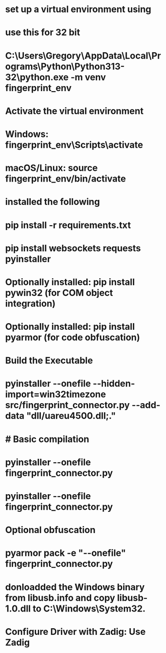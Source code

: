 
# set up a virtual environment using 
# use this for 32 bit
#         C:\Users\Gregory\AppData\Local\Programs\Python\Python313-32\python.exe -m venv fingerprint_env

# Activate the virtual environment
#       Windows: fingerprint_env\Scripts\activate
#       macOS/Linux: source fingerprint_env/bin/activate

# installed the following
#       pip install -r requirements.txt
#        pip install websockets requests pyinstaller

# Optionally installed: pip install pywin32 (for COM object integration)
# Optionally installed: pip install pyarmor (for code obfuscation)

# Build the Executable
#    pyinstaller --onefile --hidden-import=win32timezone src/fingerprint_connector.py --add-data "dll/uareu4500.dll;."
# # Basic compilation
# pyinstaller --onefile fingerprint_connector.py
# pyinstaller --onefile fingerprint_connector.py

# Optional obfuscation
# pyarmor pack -e "--onefile" fingerprint_connector.py

# donloadded the Windows binary from libusb.info and copy libusb-1.0.dll to C:\Windows\System32.

# Configure Driver with Zadig: Use Zadig 


